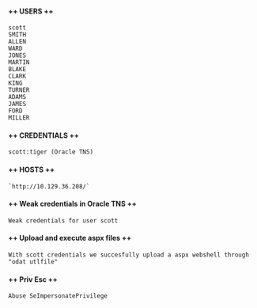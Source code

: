 #### ++ USERS ++
	scott
	SMITH
	ALLEN
	WARD
	JONES
	MARTIN
	BLAKE
	CLARK
	KING
	TURNER
	ADAMS
	JAMES
	FORD
	MILLER

#### ++ CREDENTIALS ++
	scott:tiger (Oracle TNS)

#### ++ HOSTS ++
	`http://10.129.36.208/`
	
#### ++ Weak credentials in Oracle TNS ++
	Weak credentials for user scott
	
#### ++ Upload and execute aspx files ++
	With scott credentials we succesfully upload a aspx webshell through "odat utlfile"

#### ++ Priv Esc ++
	Abuse SeImpersonatePrivilege